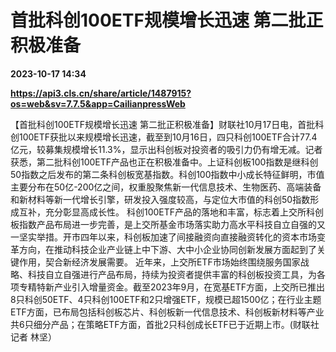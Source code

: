 # 首批科创100ETF规模增长迅速 第二批正积极准备

**2023-10-17 14:34**

**https://api3.cls.cn/share/article/1487915?os=web&sv=7.7.5&app=CailianpressWeb**

【首批科创100ETF规模增长迅速 第二批正积极准备】财联社10月17日电，首批科创100ETF获批以来规模增长迅速，截至到10月16日，四只科创100ETF合计77.4亿元，较募集规模增长11.3%，显示出科创板对投资者的吸引力仍有增无减。记者获悉，第二批科创100ETF产品也正在积极准备中。上证科创板100指数是继科创50指数之后发布的第二条科创板宽基指数。科创100指数中小成长特征鲜明，市值主要分布在50亿-200亿之间，权重股聚焦新一代信息技术、生物医药、高端装备和新材料等新一代增长引擎，研发投入强度较高，与定位大市值的科创50指数形成互补，充分彰显高成长性。 科创100ETF产品的落地和丰富，标志着上交所科创板指数产品布局进一步完善，是上交所基金市场落实助力高水平科技自立自强的又一坚实举措。开市四年以来，科创板加速了间接融资向直接融资转化的资本市场变革方向，在推动科技企业产业链上中下游、大中小企业协同创新发展方面起到了关键作用，契合新经济发展需要。 近年来，上交所ETF市场始终围绕服务国家战略、科技自立自强进行产品布局，持续为投资者提供丰富的科创板投资工具，为各项专精特新产业引入增量资金。截至2023年9月，在宽基ETF方面，上交所已推出8只科创50ETF、4只科创100ETF和2只增强ETF，规模已超1500亿；在行业主题ETF方面，已布局包括科创板芯片、科创板新一代信息技术、科创板新材料等产业共6只细分产品；在策略ETF方面，首批2只科创成长ETF已于近期上市。(财联社记者 林坚）